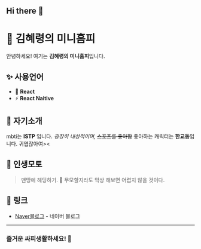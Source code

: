 ## Hi there 👋

# 📝 김혜령의 미니홈피

안녕하세요! 여기는 **김혜령의 미니홈피**입니다.

## ✨ 사용언어

- 🎨 **React**
- ⚡ **React Naitive**

## 📝 자기소개

mbti는 **ISTP** 입니다.  *굉장히 내성적이며,* ~~스포츠를 좋아함~~
좋아하는 캐릭터는 **한교동**입니다. 귀엽잖아여><

## 💬 인생모토

> 맨땅에 헤딩하기. 💭
> 무모할지라도 막상 해보면 어렵지 않을 것이다.


## 🔗 링크
- [Naver블로그](https://blog.naver.com/novembre_vingt-deux) - 네이버 블로그

---

### 즐거운 싸피생활하세요! 🚀
